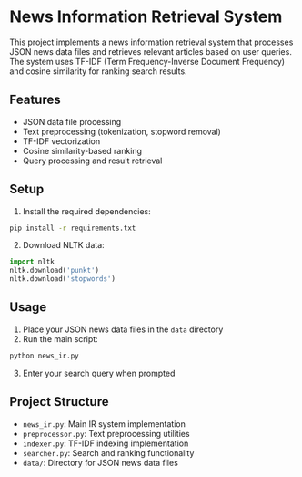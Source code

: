 # News Information Retrieval System

This project implements a news information retrieval system that processes JSON news data files and retrieves relevant articles based on user queries. The system uses TF-IDF (Term Frequency-Inverse Document Frequency) and cosine similarity for ranking search results.

## Features

- JSON data file processing
- Text preprocessing (tokenization, stopword removal)
- TF-IDF vectorization
- Cosine similarity-based ranking
- Query processing and result retrieval

## Setup

1. Install the required dependencies:
```bash
pip install -r requirements.txt
```

2. Download NLTK data:
```python
import nltk
nltk.download('punkt')
nltk.download('stopwords')
```

## Usage

1. Place your JSON news data files in the `data` directory
2. Run the main script:
```bash
python news_ir.py
```

3. Enter your search query when prompted

## Project Structure

- `news_ir.py`: Main IR system implementation
- `preprocessor.py`: Text preprocessing utilities
- `indexer.py`: TF-IDF indexing implementation
- `searcher.py`: Search and ranking functionality
- `data/`: Directory for JSON news data files
